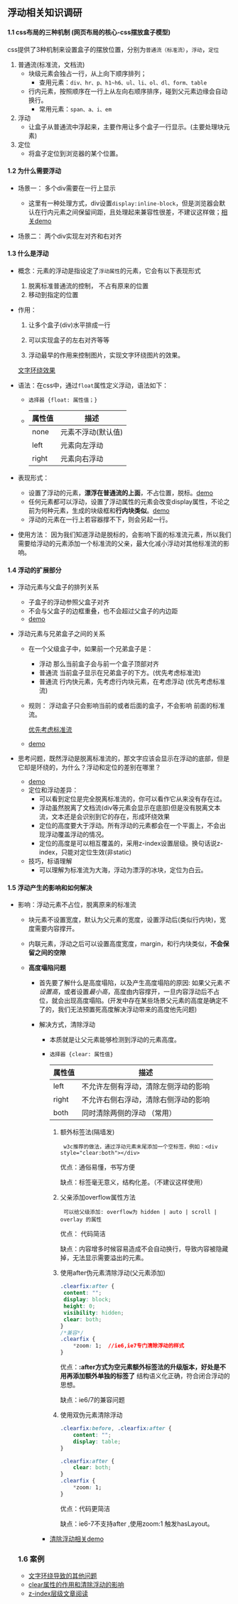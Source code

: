 ## 浮动相关知识调研

#### 1.1 css布局的三种机制 (网页布局的核心-css摆放盒子模型)

css提供了3种机制来设置盒子的摆放位置，分别为`普通流（标准流）`，`浮动`，`定位`

1. 普通流(标准流，文档流)
   - 块级元素会独占一行，从上向下顺序排列；
     - 查用元素：`div、hr、p、h1~h6、ul、li、ol、dl、form、table`
   - 行内元素，按照顺序在一行上从左向右顺序排序，碰到父元素边缘会自动换行。
     - 常用元素：`span、a、i、em`
2. 浮动
   - 让盒子从普通流中浮起来，主要作用让多个盒子一行显示。(主要处理块元素)
3. 定位
   - 将盒子定位到浏览器的某个位置。

#### 1.2 为什么需要浮动

- 场景一： 多个div需要在一行上显示

  - 这里有一种处理方式，div设置`display:inline-block`，但是浏览器会默认在行内元素之间保留间距，且处理起来兼容性很差，不建议这样做；[相关demo](http://127.0.0.1:5500/demo/divinline.html)
  
- 场景二： 两个div实现左对齐和右对齐

#### 1.3 什么是浮动

- 概念：元素的浮动是指设定了`浮动属性`的元素，它会有以下表现形式
  	1. 脱离标准普通流的控制， 不占有原来的位置
   2. 移动到指定的位置

- 作用：

  1. 让多个盒子(div)水平排成一行

  2. 可以实现盒子的左右对齐等等

  3. 浮动最早的作用来控制图片，实现文字环绕图片的效果。

  [文字环绕效果](http://127.0.0.1:5500/img/huanrao.png)

- 语法：在css中，通过`float`属性定义浮动，语法如下：

   - ```
     选择器 {float: 属性值；}
     ```

   - | 属性值 | 描述               |
     | ------ | ------------------ |
     | none   | 元素不浮动(默认值) |
     | left   | 元素向左浮动       |
     | right  | 元素向右浮动       |

- 表现形式：

   - 设置了浮动的元素，**漂浮在普通流的上面**，不占位置，脱标。[demo](http://127.0.0.1:5500/demo/float-demo1.html)
   - 任何元素都可以浮动，设置了浮动属性的元素会改变display属性，不论之前为何种元素，生成的块级框和**行内块类似**。[demo](http://127.0.0.1:5500/demo/float-demo2.html)
   - 浮动的元素在一行上若容器撑不下，则会另起一行。

- 使用方法： 因为我们知道浮动是脱标的，会影响下面的标准流元素，所以我们需要给浮动的元素添加一个标准流的父亲，最大化减小浮动对其他标准流的影响。

#### 1.4 浮动的扩展部分

 - 浮动元素与父盒子的排列关系
   - 子盒子的浮动参照父盒子对齐
   - 不会与父盒子的边框重叠，也不会超过父盒子的内边距
   - [demo](http://127.0.0.1:5500/demo/float-demo3.html)
 - 浮动元素与兄弟盒子之间的关系
   - 在一个父级盒子中，如果前一个兄弟盒子是：
     	-  浮动   那么当前盒子会与前一个盒子顶部对齐
     	-  普通流 当前盒子显示在兄弟盒子的下方。(优先考虑标准流)
      -  普通流 行内快元素，先考虑行内块元素，在考虑浮动 (优先考虑标准流)
   - 规则： 浮动盒子只会影响当前的或者后面的盒子，不会影响 前面的标准流。
     
     [优先考虑标准流](http://127.0.0.1:5500/img/normal-flow.jpg)
   - [demo](http://127.0.0.1:5500/demo/float-demo4.html)
  - 思考问题，既然浮动是脱离标准流的，那文字应该会显示在浮动的底部，但是它却是环绕的，为什么？浮动和定位的差别在哪里？

    - [demo](http://127.0.0.1:5500/demo/float-demo5.html)
    - 定位和浮动差异：
      - 可以看到定位是完全脱离标准流的，你可以看作它从来没有存在过。
      - 浮动虽然脱离了文档流(div等元素会显示在底部)但是没有脱离文本流，文本还是会识别到它的存在，形成环绕效果
      - 定位的高度要大于浮动。所有浮动的元素都会在一个平面上，不会出现浮动覆盖浮动的情况。
      - 定位的高度是可以相互覆盖的，采用z-index设置层级。换句话说z-index，只能对定位生效(非static)
    - 技巧，标语理解
      - 可以理解为标准流为大海，浮动为漂浮的冰块，定位为白云。

#### 1.5 浮动产生的影响和如何解决

- 影响：浮动元素不占位，脱离原来的标准流

  - 块元素不设置宽度，默认为父元素的宽度，设置浮动后(类似行内块)，宽度需要内容撑开。

  - 内联元素，浮动之后可以设置高度宽度，margin，和行内块类似，**不会保留之间的空隙**

  - **高度塌陷问题**

    - 首先要了解什么是高度塌陷，以及产生高度塌陷的原因:  如果父元素*不设置高*，或者设置*最小高*，高度由内容撑开，一旦内容浮动后不占位，就会出现高度塌陷。(开发中存在某些场景父元素的高度是确定不了的，我们无法预置死高度解决浮动带来的高度他先问题)

    - 解决方式，清除浮动

      - 本质就是让父元素能够检测到浮动的元素高度。

      - ```
        选择器 {clear: 属性值}
        ```

        | 属性值 | 描述                                 |
        | ------ | ------------------------------------ |
        | left   | 不允许左侧有浮动，清除左侧浮动的影响 |
        | right  | 不允许右侧右浮动，清除右侧浮动的影响 |
        | both   | 同时清除两侧的浮动 （常用）          |

        1. 额外标签法(隔墙发)

           ```
            w3c推荐的做法，通过浮动元素末尾添加一个空标签，例如：<div style="clear:both"></div>
           ```

           优点：通俗易懂，书写方便

           缺点：标签毫无意义，结构化差。（不建议这样使用）

        2. 父亲添加overflow属性方法

           ```
            可以给父级添加: overflow为 hidden | auto | scroll | overlay 的属性
           ```
        
           优点： 代码简洁
        
           缺点：内容增多时候容易造成不会自动换行，导致内容被隐藏掉，无法显示需要溢出的元素。
        
        3. 使用after伪元素清除浮动(父元素添加)
        
           ```css
           .clearfix:after {
           	content: "";
           	display: block;
           	height: 0;
           	visibility: hidden;
           	clear: both;
           }
           /*兼容*/
           .clearfix {
               *zoom: 1;  //ie6,ie7专门清除浮动的样式
           }
           ```
        
           优点：**:after方式为空元素额外标签法的升级版本，好处是不用再添加额外单独的标签了** 结构语义化正确，符合闭合浮动的思想。
        
           缺点：ie6/7的兼容问题
        
        4. 使用双伪元素清除浮动
        
           ```css
           .clearfix:before, .clearfix:after {
               content: "";
               display: table;
           }
           
           .clearfix:after {
               clear: both;
           }
           .clearfix {
               *zoom: 1;
           }
           ```
        
           优点：代码更简洁
        
           缺点：ie6-7不支持after ,使用zoom:1 触发hasLayout。
        
      - [清除浮动相关demo](http://127.0.0.1:5500/demo/float-demo6.html)
  
  ### 1.6 案例
  
  - [文字环绕导致的其他问题](http://127.0.01:5500/demo/float-demo7.html)
  - [clear属性的作用和清除浮动的影响](http://127.0.01:5500/demo/clear.html)
  - [z-index层级文章阅读](https://juejin.im/post/6844903667175260174)